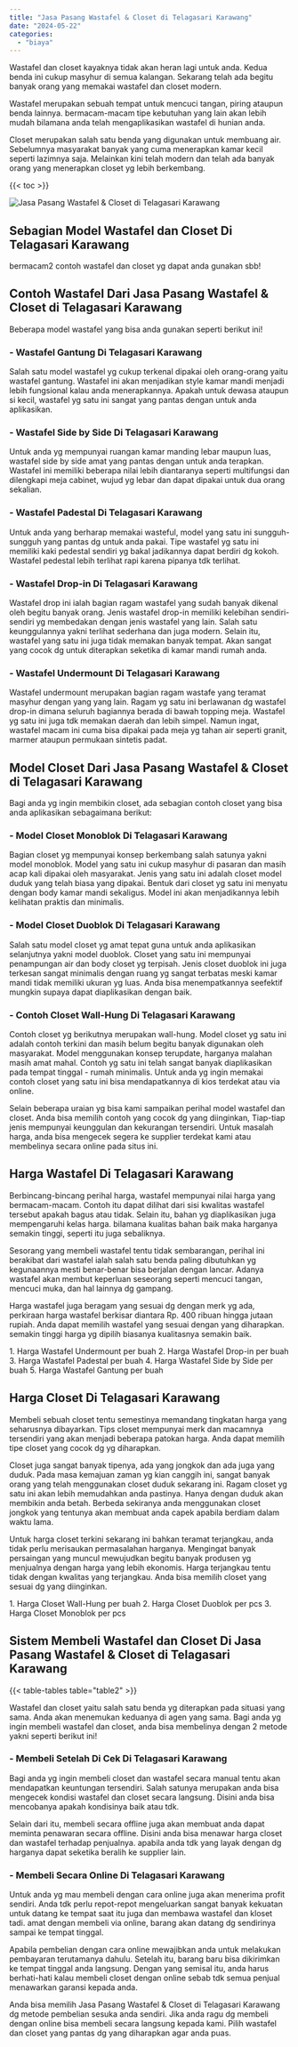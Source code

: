 ```yaml
---
title: "Jasa Pasang Wastafel & Closet di Telagasari Karawang"
date: "2024-05-22"
categories: 
  - "biaya"
---
```


Wastafel dan closet kayaknya tidak akan heran lagi untuk anda. Kedua benda ini cukup masyhur di semua kalangan. Sekarang telah ada begitu banyak orang yang memakai wastafel dan closet modern.

Wastafel merupakan sebuah tempat untuk mencuci tangan, piring ataupun benda lainnya. bermacam-macam tipe kebutuhan yang lain akan lebih mudah bilamana anda telah mengaplikasikan wastafel di hunian anda.

Closet merupakan salah satu benda yang digunakan untuk membuang air. Sebelumnya masyarakat banyak yang cuma menerapkan kamar kecil seperti lazimnya saja. Melainkan kini telah modern dan telah ada banyak orang yang menerapkan closet yg lebih berkembang.

{{< toc >}}

![Jasa Pasang Wastafel & Closet di Telagasari Karawang](/images/wastafel-closet-murah48.png)

## Sebagian Model Wastafel dan Closet Di Telagasari Karawang

bermacam2 contoh wastafel dan closet yg dapat anda gunakan sbb!

## Contoh Wastafel Dari Jasa Pasang Wastafel & Closet di Telagasari Karawang

Beberapa model wastafel yang bisa anda gunakan seperti berikut ini!

### \- Wastafel Gantung Di Telagasari Karawang

Salah satu model wastafel yg cukup terkenal dipakai oleh orang-orang yaitu wastafel gantung. Wastafel ini akan menjadikan style kamar mandi menjadi lebih fungsional kalau anda menerapkannya. Apakah untuk dewasa ataupun si kecil, wastafel yg satu ini sangat yang pantas dengan untuk anda aplikasikan.

### \- Wastafel Side by Side Di Telagasari Karawang

Untuk anda yg mempunyai ruangan kamar manding lebar maupun luas, wastafel side by side amat yang pantas dengan untuk anda terapkan. Wastafel ini memiliki beberapa nilai lebih diantaranya seperti multifungsi dan dilengkapi meja cabinet, wujud yg lebar dan dapat dipakai untuk dua orang sekalian.

### \- Wastafel Padestal Di Telagasari Karawang

Untuk anda yang berharap memakai wasteful, model yang satu ini sungguh-sungguh yang pantas dg untuk anda pakai. Tipe wastafel yg satu ini memiliki kaki pedestal sendiri yg bakal jadikannya dapat berdiri dg kokoh. Wastafel pedestal lebih terlihat rapi karena pipanya tdk terlihat.

### \- Wastafel Drop-in Di Telagasari Karawang

Wastafel drop ini ialah bagian ragam wastafel yang sudah banyak dikenal oleh begitu banyak orang. Jenis wastafel drop-in memiliki kelebihan sendiri-sendiri yg membedakan dengan jenis wastafel yang lain. Salah satu keunggulannya yakni terlihat sederhana dan juga modern. Selain itu, wastafel yang satu ini juga tidak memakan banyak tempat. Akan sangat yang cocok dg untuk diterapkan seketika di kamar mandi rumah anda.

### \- Wastafel Undermount Di Telagasari Karawang

Wastafel undermount merupakan bagian ragam wastafe yang teramat masyhur dengan yang yang lain. Ragam yg satu ini berlawanan dg wastafel drop-in dimana seluruh bagiannya berada di bawah topping meja. Wastafel yg satu ini juga tdk memakan daerah dan lebih simpel. Namun ingat, wastafel macam ini cuma bisa dipakai pada meja yg tahan air seperti granit, marmer ataupun permukaan sintetis padat.

## Model Closet Dari Jasa Pasang Wastafel & Closet di Telagasari Karawang

Bagi anda yg ingin membikin closet, ada sebagian contoh closet yang bisa anda aplikasikan sebagaimana berikut:

### \- Model Closet Monoblok Di Telagasari Karawang

Bagian closet yg mempunyai konsep berkembang salah satunya yakni model monoblok. Model yang satu ini cukup masyhur di pasaran dan masih acap kali dipakai oleh masyarakat. Jenis yang satu ini adalah closet model duduk yang telah biasa yang dipakai. Bentuk dari closet yg satu ini menyatu dengan body kamar mandi sekaligus. Model ini akan menjadikannya lebih kelihatan praktis dan minimalis.

### \- Model Closet Duoblok Di Telagasari Karawang

Salah satu model closet yg amat tepat guna untuk anda aplikasikan selanjutnya yakni model duoblok. Closet yang satu ini mempunyai penampungan air dan body closet yg terpisah. Jenis closet duoblok ini juga terkesan sangat minimalis dengan ruang yg sangat terbatas meski kamar mandi tidak memiliki ukuran yg luas. Anda bisa menempatkannya seefektif mungkin supaya dapat diaplikasikan dengan baik.

### \- Contoh Closet Wall-Hung Di Telagasari Karawang

Contoh closet yg berikutnya merupakan wall-hung. Model closet yg satu ini adalah contoh terkini dan masih belum begitu banyak digunakan oleh masyarakat. Model menggunakan konsep terupdate, harganya malahan masih amat mahal. Contoh yg satu ini telah sangat banyak diaplikasikan pada tempat tinggal - rumah minimalis. Untuk anda yg ingin memakai contoh closet yang satu ini bisa mendapatkannya di kios terdekat atau via online.

Selain beberapa uraian yg bisa kami sampaikan perihal model wastafel dan closet. Anda bisa memilih contoh yang cocok dg yang diinginkan, Tiap-tiap jenis mempunyai keunggulan dan kekurangan tersendiri. Untuk masalah harga, anda bisa mengecek segera ke supplier terdekat kami atau membelinya secara online pada situs ini.

## Harga Wastafel Di Telagasari Karawang

Berbincang-bincang perihal harga, wastafel mempunyai nilai harga yang bermacam-macam. Contoh itu dapat dilihat dari sisi kwalitas wastafel tersebut apakah bagus atau tidak. Selain itu, bahan yg diaplikasikan juga mempengaruhi kelas harga. bilamana kualitas bahan baik maka harganya semakin tinggi, seperti itu juga sebaliknya.

Sesorang yang membeli wastafel tentu tidak sembarangan, perihal ini berakibat dari wastafel ialah salah satu benda paling dibutuhkan yg kegunaannya mesti benar-benar bisa berjalan dengan lancar. Adanya wastafel akan membut keperluan seseorang seperti mencuci tangan, mencuci muka, dan hal lainnya dg gampang.

Harga wastafel juga beragam yang sesuai dg dengan merk yg ada, perkiraan harga wastafel berkisar diantara Rp. 400 ribuan hingga jutaan rupiah. Anda dapat memilih wastafel yang sesuai dengan yang diharapkan. semakin tinggi harga yg dipilih biasanya kualitasnya semakin baik.

1\. Harga Wastafel Undermount per buah 2. Harga Wastafel Drop-in per buah 3. Harga Wastafel Padestal per buah 4. Harga Wastafel Side by Side per buah 5. Harga Wastafel Gantung per buah

## Harga Closet Di Telagasari Karawang

Membeli sebuah closet tentu semestinya memandang tingkatan harga yang seharusnya dibayarkan. Tips closet mempunyai merk dan macamnya tersendiri yang akan menjadi beberapa patokan harga. Anda dapat memilih tipe closet yang cocok dg yg diharapkan.

Closet juga sangat banyak tipenya, ada yang jongkok dan ada juga yang duduk. Pada masa kemajuan zaman yg kian canggih ini, sangat banyak orang yang telah menggunakan closet duduk sekarang ini. Ragam closet yg satu ini akan lebih memudahkan anda pastinya. Hanya dengan duduk akan membikin anda betah. Berbeda sekiranya anda menggunakan closet jongkok yang tentunya akan membuat anda capek apabila berdiam dalam waktu lama.

Untuk harga closet terkini sekarang ini bahkan teramat terjangkau, anda tidak perlu merisaukan permasalahan harganya. Mengingat banyak persaingan yang muncul mewujudkan begitu banyak produsen yg menjualnya dengan harga yang lebih ekonomis. Harga terjangkau tentu tidak dengan kwalitas yang terjangkau. Anda bisa memilih closet yang sesuai dg yang diinginkan.

1\. Harga Closet Wall-Hung per buah 2. Harga Closet Duoblok per pcs 3. Harga Closet Monoblok per pcs

## Sistem Membeli Wastafel dan Closet Di Jasa Pasang Wastafel & Closet di Telagasari Karawang

{{< table-tables table="table2" >}}

Wastafel dan closet yaitu salah satu benda yg diterapkan pada situasi yang sama. Anda akan menemukan keduanya di agen yang sama. Bagi anda yg ingin membeli wastafel dan closet, anda bisa membelinya dengan 2 metode yakni seperti berikut ini!

### \- Membeli Setelah Di Cek Di Telagasari Karawang

Bagi anda yg ingin membeli closet dan wastafel secara manual tentu akan mendapatkan keuntungan tersendiri. Salah satunya merupakan anda bisa mengecek kondisi wastafel dan closet secara langsung. Disini anda bisa mencobanya apakah kondisinya baik atau tdk.

Selain dari itu, membeli secara offline juga akan membuat anda dapat meminta penawaran secara offline. Disini anda bisa menawar harga closet dan wastafel terhadap penjualnya. apabila anda tdk yang layak dengan dg harganya dapat seketika beralih ke supplier lain.

### \- Membeli Secara Online Di Telagasari Karawang

Untuk anda yg mau membeli dengan cara online juga akan menerima profit sendiri. Anda tdk perlu repot-repot mengeluarkan sangat banyak kekuatan untuk datang ke tempat saat itu juga dan membawa wastafel dan kloset tadi. amat dengan membeli via online, barang akan datang dg sendirinya sampai ke tempat tinggal.

Apabila pembelian dengan cara online mewajibkan anda untuk melakukan pembayaran terutamanya dahulu. Setelah itu, barang baru bisa dikirimkan ke tempat tinggal anda langsung. Dengan yang semisal itu, anda harus berhati-hati kalau membeli closet dengan online sebab tdk semua penjual menawarkan garansi kepada anda.

Anda bisa memilih Jasa Pasang Wastafel & Closet di Telagasari Karawang dg metode pembelian sesuka anda sendiri. Jika anda ragu dg membeli dengan online bisa membeli secara langsung kepada kami. Pilih wastafel dan closet yang pantas dg yang diharapkan agar anda puas.
